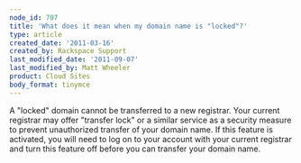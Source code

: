 ```yaml
---
node_id: 707
title: 'What does it mean when my domain name is "locked"?'
type: article
created_date: '2011-03-16'
created_by: Rackspace Support
last_modified_date: '2011-09-07'
last_modified_by: Matt Wheeler
product: Cloud Sites
body_format: tinymce
---
```


A "locked" domain cannot be transferred to a new registrar. Your current
registrar may offer "transfer lock" or a similar service as a security
measure to prevent unauthorized transfer of your domain name. If this
feature is activated, you will need to log on to your account with your
current registrar and turn this feature off before you can transfer your
domain name.

